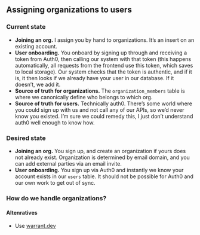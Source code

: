 Assigning organizations to users
--------------------------------

### Current state

- **Joining an org.** I assign you by hand to organizations. It’s an insert on an existing account.
- **User onboarding.** You onboard by signing up through and receiving a token from Auth0,
  then calling our system with that token (this happens automatically, all requests from the frontend use this token, which saves to local storage).
  Our system checks that the token is authentic, and if it is, it then looks if we already have your user in our database. If it doesn’t, we add it.
- **Source of truth for organizations.** The ``organization_members`` table is where we canonically define who belongs to which org.
- **Source of truth for users.** Technically auth0. There’s some world where you could sign up with us and not call any of our APIs, so we’d never know you existed. I’m sure we could remedy this, I just don’t understand auth0 well enough to know how.

### Desired state

- **Joining an org.** You sign up, and create an organization if yours does not already exist. Organization is determined by email domain, and you can add external parties via an email invite.
- **User onboarding.** You sign up via Auth0 and instantly we know your account exists in our ``users`` table. It should not be possible for Auth0 and our own work to get out of sync.


### How do we handle organizations?

#### Altenratives

- Use [warrant.dev](https://warrant.dev/)
